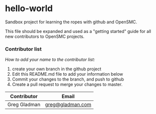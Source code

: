 # hello-world
Sandbox project for learning the ropes with github and OpenSMC.

This file should be expanded and used as a "getting started" guide for all new contributors to OpenSMC projects.


### Contributor list

_How to add your name to the contributor list:_  
1. create your own branch in the github project  
2. Edit this README.md file to add your information below  
3. Commit your changes to the branch, and push to github  
4. Create a pull request to merge your changes to master.  

Contributor           | Email
----------------------|---------------------------------
Greg Gladman          | greg@gladman.com
